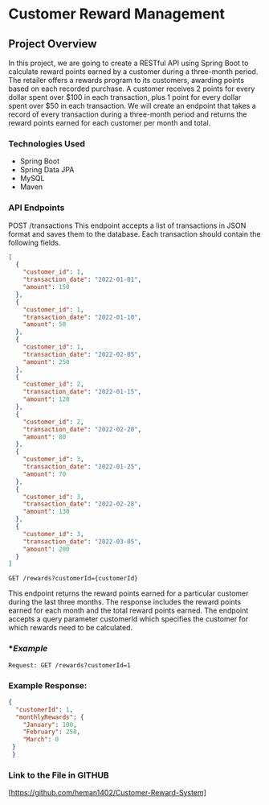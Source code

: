 # **Customer Reward Management**
## **Project Overview**
In this project, we are going to create a RESTful API using Spring Boot to calculate reward points earned by a customer during a three-month period. The retailer offers a rewards program to its customers, awarding points based on each recorded purchase. A customer receives 2 points for every dollar spent over $100 in each transaction, plus 1 point for every dollar spent over $50 in each transaction. We will create an endpoint that takes a record of every transaction during a three-month period and returns the reward points earned for each customer per month and total.

### **Technologies Used**
* Spring Boot
* Spring Data JPA
* MySQL 
* Maven


### **API Endpoints**
POST /transactions
This endpoint accepts a list of transactions in JSON format and saves them to the database. Each transaction should contain the following fields.

```json
[
  {
    "customer_id": 1,
    "transaction_date": "2022-01-01",
    "amount": 150
  },
  {
    "customer_id": 1,
    "transaction_date": "2022-01-10",
    "amount": 50
  },
  {
    "customer_id": 1,
    "transaction_date": "2022-02-05",
    "amount": 250
  },
  {
    "customer_id": 2,
    "transaction_date": "2022-01-15",
    "amount": 120
  },
  {
    "customer_id": 2,
    "transaction_date": "2022-02-20",
    "amount": 80
  },
  {
    "customer_id": 3,
    "transaction_date": "2022-01-25",
    "amount": 70
  },
  {
    "customer_id": 3,
    "transaction_date": "2022-02-28",
    "amount": 130
  },
  {
    "customer_id": 3,
    "transaction_date": "2022-03-05",
    "amount": 200
  }
]
```

```api
GET /rewards?customerId={customerId}
```
This endpoint returns the reward points earned for a particular customer during the last three months. The response includes the reward points earned for each month and the total reward points earned. The endpoint accepts a query parameter customerId which specifies the customer for which rewards need to be calculated.

### **Example*
```api
Request: GET /rewards?customerId=1
```

### **Example Response:**

```json
{
  "customerId": 1,
  "monthlyRewards": {
    "January": 100,
    "February": 250,
    "March": 0
 }
 }
 ```
 
 ### **Link to the File in GITHUB**
[https://github.com/heman1402/Customer-Reward-System]
